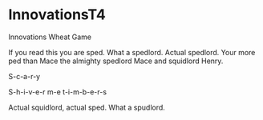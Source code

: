 # InnovationsT4
Innovations Wheat Game

If you read this you are sped. What a spedlord. Actual spedlord. Your more ped than Mace the almighty spedlord Mace and squidlord Henry.

S-c-a-r-y

S-h-i-v-e-r m-e t-i-m-b-e-r-s

Actual squidlord, actual sped. What a spudlord.
